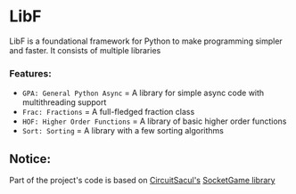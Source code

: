 # LibF

LibF is a foundational framework for Python to make programming simpler and faster. It consists of multiple libraries

### Features:
 - `GPA: General Python Async` = A library for simple async code with multithreading support
 - `Frac: Fractions` = A full-fledged fraction class
 - `HOF: Higher Order Functions` = A library of basic higher order functions
 - `Sort: Sorting` = A library with a few sorting algorithms


## Notice:  
Part of the project's code is based on [CircuitSacul's](https://github.com/CircuitSacul) [SocketGame library](https://github.com/CircuitSacul/SocketGame)
